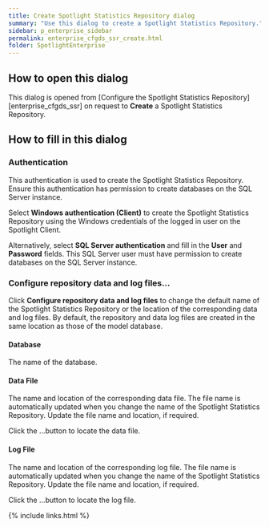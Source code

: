 ```yaml
---
title: Create Spotlight Statistics Repository dialog
summary: "Use this dialog to create a Spotlight Statistics Repository."
sidebar: p_enterprise_sidebar
permalink: enterprise_cfgds_ssr_create.html
folder: SpotlightEnterprise
---
```




## How to open this dialog

This dialog is opened from [Configure the Spotlight Statistics Repository][enterprise_cfgds_ssr] on request to **Create** a Spotlight Statistics Repository.


## How to fill in this dialog

### Authentication

This authentication is used to create the Spotlight Statistics Repository. Ensure this authentication has permission to create databases on the SQL Server instance.

Select **Windows authentication (Client)** to create the Spotlight Statistics Repository using the Windows credentials of the logged in user on the Spotlight Client.

Alternatively, select **SQL Server authentication** and fill in the **User** and **Password** fields. This SQL Server user must have permission to create databases on the SQL Server instance.

### Configure repository data and log files...

Click **Configure repository data and log files** to change the default name of the Spotlight Statistics Repository or the location of the corresponding data and log files. By default, the repository and data log files are created in the same location as those of the model database.

#### Database

The name of the database.

#### Data File

The name and location of the corresponding data file. The file name is automatically updated when you change the name of the Spotlight Statistics Repository. Update the file name and location, if required.

Click the …button to locate the data file.

#### Log File

The name and location of the corresponding log file. The file name is automatically updated when you change the name of the Spotlight Statistics Repository. Update the file name and location, if required.

Click the …button to locate the log file.


{% include links.html %}
